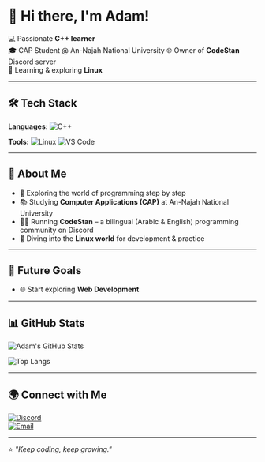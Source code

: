 # 👋 Hi there, I'm Adam!  

💻 Passionate **C++ learner**  
🎓 CAP Student @ An-Najah National University
🌐 Owner of **CodeStan** Discord server  
🐧 Learning & exploring **Linux**  

---

## 🛠️ Tech Stack  

**Languages:** ![C++](https://img.shields.io/badge/C++-00599C?style=for-the-badge&logo=cplusplus&logoColor=white)  
 
**Tools:** ![Linux](https://img.shields.io/badge/Linux-FCC624?style=flat-square&logo=linux&logoColor=black)
 ![VS Code](https://img.shields.io/badge/VS%20Code-007ACC?style=flat-square&logo=visual-studio-code&logoColor=white)



---

## 📌 About Me  
- 🚀 Exploring the world of programming step by step  
- 📚 Studying **Computer Applications (CAP)** at An-Najah National University  
- 👨‍💻 Running **CodeStan** – a bilingual (Arabic & English) programming community on Discord  
- 🐧 Diving into the **Linux world** for development & practice  

---

## 🎯 Future Goals  
- 🌐 Start exploring **Web Development**  

---

## 📊 GitHub Stats  
![Adam's GitHub Stats](https://github-readme-stats.vercel.app/api?username=adamsaa1300&show_icons=true&theme=radical)  

![Top Langs](https://github-readme-stats.vercel.app/api/top-langs/?username=adamsaa1300&layout=compact&theme=radical)  

---

## 🌍 Connect with Me  
[![Discord](https://img.shields.io/badge/Discord-5865F2?style=for-the-badge&logo=discord&logoColor=white)](https://discord.gg/4UcKmza59J)  
[![Email](https://img.shields.io/badge/Email-D14836?style=for-the-badge&logo=gmail&logoColor=white)](mailto:adamsaa1300@gmail.com)  

---
⭐️ *"Keep coding, keep growing."*
